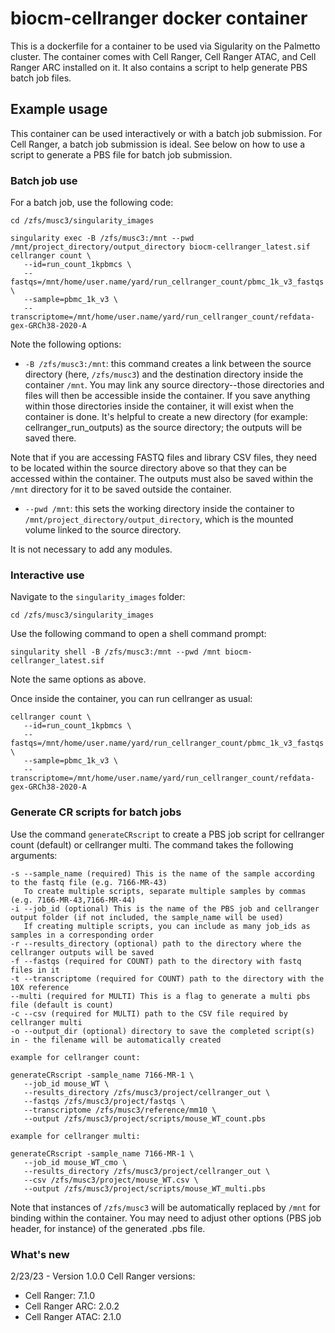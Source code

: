# biocm-cellranger docker container

This is a dockerfile for a container to be used via Sigularity on the 
Palmetto cluster. The container comes with Cell Ranger, Cell Ranger ATAC, and Cell Ranger ARC installed on it. It also contains a script to help generate PBS batch job files.

## Example usage

This container can be used interactively or with a batch job submission. For Cell Ranger, a batch job submission is ideal. See below on how to use a script to generate a PBS file for batch job submission.


### Batch job use

For a batch job, use the following code:
```
cd /zfs/musc3/singularity_images

singularity exec -B /zfs/musc3:/mnt --pwd /mnt/project_directory/output_directory biocm-cellranger_latest.sif cellranger count \
   --id=run_count_1kpbmcs \
   --fastqs=/mnt/home/user.name/yard/run_cellranger_count/pbmc_1k_v3_fastqs \
   --sample=pbmc_1k_v3 \
   --transcriptome=/mnt/home/user.name/yard/run_cellranger_count/refdata-gex-GRCh38-2020-A
```
Note the following options:
- `-B /zfs/musc3:/mnt`: this command creates a link between the source directory (here, `/zfs/musc3`) and the destination directory inside the container `/mnt`. You may link any source directory--those directories and files will then be accessible inside the container. If you save anything within those directories inside the container, it will exist when the container is done. It's helpful to create a new directory (for example: cellranger_run_outputs) as the source directory; the outputs will be saved there.

Note that if you are accessing FASTQ files and library CSV files, they need to be located within the source directory above so that they can be accessed within the container. The outputs must also be saved within the `/mnt` directory for it to be saved outside the container.

- `--pwd /mnt`: this sets the working directory inside the container to `/mnt/project_directory/output_directory`, which is the mounted volume linked to the source directory.

It is not necessary to add any modules.

### Interactive use

Navigate to the `singularity_images` folder:
```
cd /zfs/musc3/singularity_images
```

Use the following command to open a shell command prompt:

```
singularity shell -B /zfs/musc3:/mnt --pwd /mnt biocm-cellranger_latest.sif
```

Note the same options as above.

Once inside the container, you can run cellranger as usual:
```
cellranger count \
   --id=run_count_1kpbmcs \
   --fastqs=/mnt/home/user.name/yard/run_cellranger_count/pbmc_1k_v3_fastqs \
   --sample=pbmc_1k_v3 \
   --transcriptome=/mnt/home/user.name/yard/run_cellranger_count/refdata-gex-GRCh38-2020-A
```

### Generate CR scripts for batch jobs
Use the command `generateCRscript` to create a PBS job script for cellranger count (default) or cellranger multi. The command takes the following arguments:
```
-s --sample_name (required) This is the name of the sample according to the fastq file (e.g. 7166-MR-43)
   To create multiple scripts, separate multiple samples by commas (e.g. 7166-MR-43,7166-MR-44)
-i --job_id (optional) This is the name of the PBS job and cellranger output folder (if not included, the sample_name will be used)
   If creating multiple scripts, you can include as many job_ids as samples in a corresponding order
-r --results_directory (optional) path to the directory where the cellranger outputs will be saved
-f --fastqs (required for COUNT) path to the directory with fastq files in it
-t --transcriptome (required for COUNT) path to the directory with the 10X reference
--multi (required for MULTI) This is a flag to generate a multi pbs file (default is count)
-c --csv (required for MULTI) path to the CSV file required by cellranger multi
-o --output_dir (optional) directory to save the completed script(s) in - the filename will be automatically created

example for cellranger count:

generateCRscript -sample_name 7166-MR-1 \
   --job_id mouse_WT \
   --results_directory /zfs/musc3/project/cellranger_out \
   --fastqs /zfs/musc3/project/fastqs \
   --transcriptome /zfs/musc3/reference/mm10 \
   --output /zfs/musc3/project/scripts/mouse_WT_count.pbs

example for cellranger multi:

generateCRscript -sample_name 7166-MR-1 \
   --job_id mouse_WT_cmo \
   --results_directory /zfs/musc3/project/cellranger_out \
   --csv /zfs/musc3/project/mouse_WT.csv \
   --output /zfs/musc3/project/scripts/mouse_WT_multi.pbs
```

Note that instances of `/zfs/musc3` will be automatically replaced by `/mnt` for binding within the container. You may need to adjust other options (PBS job header, for instance) of the generated .pbs file.

### What's new

2/23/23 - Version 1.0.0
Cell Ranger versions:
- Cell Ranger: 7.1.0
- Cell Ranger ARC: 2.0.2
- Cell Ranger ATAC: 2.1.0

